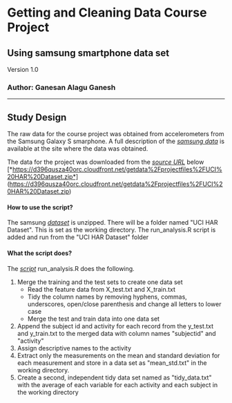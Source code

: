 # Getting and Cleaning Data Course Project
## Using samsung smartphone data set 
Version 1.0

### Author: Ganesan Alagu Ganesh
***
## Study Design
The raw data for the course project was obtained from accelerometers from the Samsung Galaxy S smarphone. A full description of the [*samsung data*](http://archive.ics.uci.edu/ml/datasets/Human+Activity+Recognition+Using+Smartphones) is available at the site where the data was obtained.

The data for the project was downloaded from the [*source URL*](https://d396qusza40orc.cloudfront.net/getdata%2Fprojectfiles%2FUCI%20HAR%20Dataset.zip)
 below [*https://d396qusza40orc.cloudfront.net/getdata%2Fprojectfiles%2FUCI%20HAR%20Dataset.zip*] (https://d396qusza40orc.cloudfront.net/getdata%2Fprojectfiles%2FUCI%20HAR%20Dataset.zip)

#### How to use the script?
The samsung [*dataset*](https://d396qusza40orc.cloudfront.net/getdata%2Fprojectfiles%2FUCI%20HAR%20Dataset.zip) is unzipped. There will be a folder named "UCI HAR Dataset". This is set as the working directory.
The run_analysis.R script is added and run from the "UCI HAR Dataset" folder

#### What the script does?

The [*script*](https://github.com/gganesan/GettingAndCleaningDataAssignment/blob/master/run_analysis.R) run_analysis.R does the following. 

1. Merge the training and the test sets to create one data set  
    * Read the feature data from X_test.txt and X_train.txt
    * Tidy the column names by removing hyphens, commas, underscores, open/close parenthesis and change all letters to lower case
    * Merge the test and train data into one data set
2. Append the subject id and activity for each record from the y_test.txt and y_train.txt to the merged data with column names "subjectid" and "activity"
3. Assign descriptive names to the activity
4. Extract only the measurements on the mean and standard deviation for each measurement and store in a data set as "mean_std.txt" in the working directory.
5. Create a second, independent tidy data set named as "tidy_data.txt" with the average of each variable for each activity and each subject in the working directory